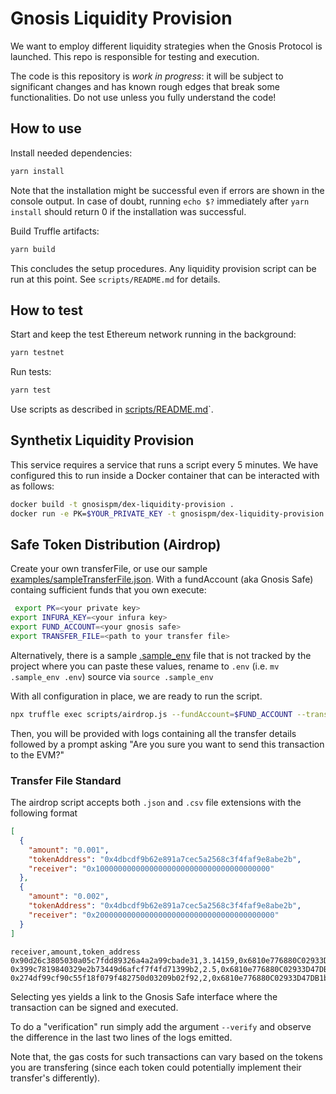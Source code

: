 # Gnosis Liquidity Provision

We want to employ different liquidity strategies when the Gnosis Protocol is launched.
This repo is responsible for testing and execution.

The code is this repository is _work in progress_: it will be subject to significant changes and has known rough edges that break some functionalities.
Do not use unless you fully understand the code!

## How to use

Install needed dependencies:

```sh
yarn install
```

Note that the installation might be successful even if errors are shown in the console output.
In case of doubt, running `echo $?` immediately after `yarn install` should return 0 if the installation was successful.

Build Truffle artifacts:

```sh
yarn build
```

This concludes the setup procedures.
Any liquidity provision script can be run at this point.
See `scripts/README.md` for details.

## How to test

Start and keep the test Ethereum network running in the background:

```sh
yarn testnet
```

Run tests:

```sh
yarn test
```

Use scripts as described in [scripts/README.md](scripts/README.md)`.

## Synthetix Liquidity Provision

This service requires a service that runs a script every 5 minutes. We have configured this to run inside a Docker container that can be interacted with as follows:

```sh
docker build -t gnosispm/dex-liquidity-provision .
docker run -e PK=$YOUR_PRIVATE_KEY -t gnosispm/dex-liquidity-provision:latest "truffle exec scripts/synthetix/facilitate_trade.js --network rinkeby"
```

## Safe Token Distribution (Airdrop)

Create your own transferFile, or use our sample [examples/sampleTransferFile.json](examples/sampleTransferFile.json).
With a fundAccount (aka Gnosis Safe) containg sufficient funds that you own execute:

```sh
 export PK=<your private key>
export INFURA_KEY=<your infura key>
export FUND_ACCOUNT=<your gnosis safe>
export TRANSFER_FILE=<path to your transfer file>
```

Alternatively, there is a sample [.sample_env](.sample_env) file that is not tracked by the project where you can paste these values, rename to `.env` (i.e. `mv .sample_env .env`) source via `source .sample_env`

With all configuration in place, we are ready to run the script.

```sh
npx truffle exec scripts/airdrop.js --fundAccount=$FUND_ACCOUNT --transferFile=$TRANSFER_FILE --network=$NETWORK_NAME
```

Then, you will be provided with logs containing all the transfer details followed by a prompt asking "Are you sure you want to send this transaction to the EVM?"

### Transfer File Standard

The airdrop script accepts both `.json` and `.csv` file extensions with the following format

```json
[
  {
    "amount": "0.001",
    "tokenAddress": "0x4dbcdf9b62e891a7cec5a2568c3f4faf9e8abe2b",
    "receiver": "0x100000000000000000000000000000000000000"
  },
  {
    "amount": "0.002",
    "tokenAddress": "0x4dbcdf9b62e891a7cec5a2568c3f4faf9e8abe2b",
    "receiver": "0x2000000000000000000000000000000000000000"
  }
]
```

```csv
receiver,amount,token_address
0x90d26c3805030a05c7fdd89326a4a2a99cbade31,3.14159,0x6810e776880C02933D47DB1b9fc05908e5386b96
0x399c7819840329e2b73449d6afcf7f4fd71399b2,2.5,0x6810e776880C02933D47DB1b9fc05908e5386b96
0x274df99cf90c55f18f079f482750d03209b02f92,2,0x6810e776880C02933D47DB1b9fc05908e5386b96
```

Selecting yes yields a link to the Gnosis Safe interface where the transaction can be signed and executed.

To do a "verification" run simply add the argument `--verify` and observe the difference in the last two lines of the logs emitted.

Note that, the gas costs for such transactions can vary based on the tokens you are transfering (since each token could potentially implement their transfer's differently).
